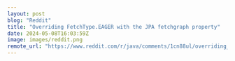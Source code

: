 ```yaml
---
layout: post
blog: "Reddit"
title: "Overriding FetchType.EAGER with the JPA fetchgraph property"
date: 2024-05-08T16:03:59Z
image: images/reddit.png
remote_url: "https://www.reddit.com/r/java/comments/1cn88ul/overriding_fetchtypeeager_with_the_jpa_fetchgraph/"
---
```

